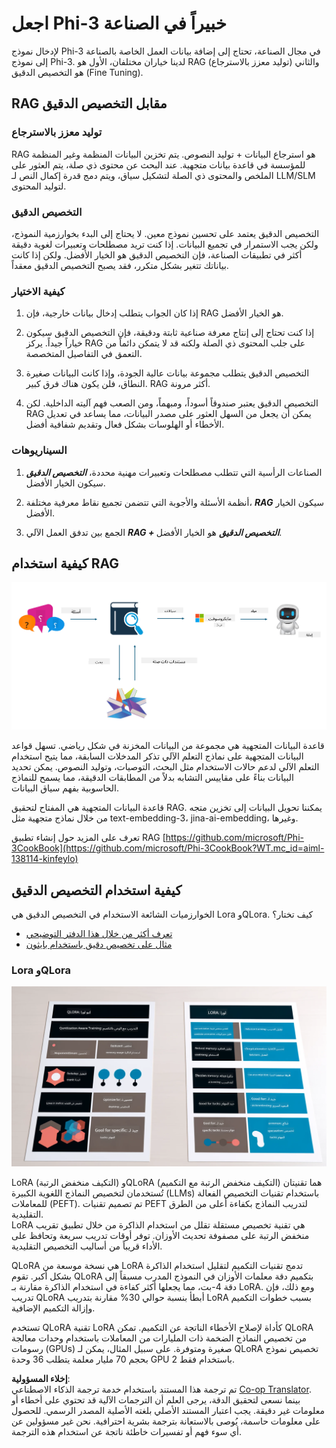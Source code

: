 <!--
CO_OP_TRANSLATOR_METADATA:
{
  "original_hash": "743d7e9cb9c4e8ea642d77bee657a7fa",
  "translation_date": "2025-03-27T16:01:55+00:00",
  "source_file": "md\\03.FineTuning\\LetPhi3gotoIndustriy.md",
  "language_code": "ar"
}
-->
# **اجعل Phi-3 خبيراً في الصناعة**

لإدخال نموذج Phi-3 في مجال الصناعة، تحتاج إلى إضافة بيانات العمل الخاصة بالصناعة إلى نموذج Phi-3. لدينا خياران مختلفان، الأول هو RAG (توليد معزز بالاسترجاع) والثاني هو التخصيص الدقيق (Fine Tuning).

## **RAG مقابل التخصيص الدقيق**

### **توليد معزز بالاسترجاع**

RAG هو استرجاع البيانات + توليد النصوص. يتم تخزين البيانات المنظمة وغير المنظمة للمؤسسة في قاعدة بيانات متجهية. عند البحث عن محتوى ذي صلة، يتم العثور على الملخص والمحتوى ذي الصلة لتشكيل سياق، ويتم دمج قدرة إكمال النص لـ LLM/SLM لتوليد المحتوى.

### **التخصيص الدقيق**

التخصيص الدقيق يعتمد على تحسين نموذج معين. لا يحتاج إلى البدء بخوارزمية النموذج، ولكن يجب الاستمرار في تجميع البيانات. إذا كنت تريد مصطلحات وتعبيرات لغوية دقيقة أكثر في تطبيقات الصناعة، فإن التخصيص الدقيق هو الخيار الأفضل. ولكن إذا كانت بياناتك تتغير بشكل متكرر، فقد يصبح التخصيص الدقيق معقداً.

### **كيفية الاختيار**

1. إذا كان الجواب يتطلب إدخال بيانات خارجية، فإن RAG هو الخيار الأفضل.

2. إذا كنت تحتاج إلى إنتاج معرفة صناعية ثابتة ودقيقة، فإن التخصيص الدقيق سيكون خياراً جيداً. يركز RAG على جلب المحتوى ذي الصلة ولكنه قد لا يتمكن دائماً من التعمق في التفاصيل المتخصصة.

3. التخصيص الدقيق يتطلب مجموعة بيانات عالية الجودة، وإذا كانت البيانات صغيرة النطاق، فلن يكون هناك فرق كبير. RAG أكثر مرونة.

4. التخصيص الدقيق يعتبر صندوقاً أسوداً، ومبهماً، ومن الصعب فهم آليته الداخلية. لكن RAG يمكن أن يجعل من السهل العثور على مصدر البيانات، مما يساعد في تعديل الأخطاء أو الهلوسات بشكل فعال وتقديم شفافية أفضل.

### **السيناريوهات**

1. الصناعات الرأسية التي تتطلب مصطلحات وتعبيرات مهنية محددة، ***التخصيص الدقيق*** سيكون الخيار الأفضل.

2. أنظمة الأسئلة والأجوبة التي تتضمن تجميع نقاط معرفية مختلفة، ***RAG*** سيكون الخيار الأفضل.

3. الجمع بين تدفق العمل الآلي ***RAG + التخصيص الدقيق*** هو الخيار الأفضل.

## **كيفية استخدام RAG**

![rag](../../../../translated_images/rag.36e7cb856f120334d577fde60c6a5d7c5eecae255dac387669303d30b4b3efa4.ar.png)

قاعدة البيانات المتجهية هي مجموعة من البيانات المخزنة في شكل رياضي. تسهل قواعد البيانات المتجهية على نماذج التعلم الآلي تذكر المدخلات السابقة، مما يتيح استخدام التعلم الآلي لدعم حالات الاستخدام مثل البحث، التوصيات، وتوليد النصوص. يمكن تحديد البيانات بناءً على مقاييس التشابه بدلاً من المطابقات الدقيقة، مما يسمح للنماذج الحاسوبية بفهم سياق البيانات.

قاعدة البيانات المتجهية هي المفتاح لتحقيق RAG. يمكننا تحويل البيانات إلى تخزين متجه من خلال نماذج متجهية مثل text-embedding-3، jina-ai-embedding، وغيرها.

تعرف على المزيد حول إنشاء تطبيق RAG [https://github.com/microsoft/Phi-3CookBook](https://github.com/microsoft/Phi-3CookBook?WT.mc_id=aiml-138114-kinfeylo)

## **كيفية استخدام التخصيص الدقيق**

الخوارزميات الشائعة الاستخدام في التخصيص الدقيق هي Lora وQLora. كيف تختار؟
- [تعرف أكثر من خلال هذا الدفتر التوضيحي](../../../../code/04.Finetuning/Phi_3_Inference_Finetuning.ipynb)
- [مثال على تخصيص دقيق باستخدام بايثون](../../../../code/04.Finetuning/FineTrainingScript.py)

### **Lora وQLora**

![lora](../../../../translated_images/qlora.6aeba71122bc0c8d56ccf0bc36b861304939fee087f43c1fc6cc5c9cb8764725.ar.png)

LoRA (التكيف منخفض الرتبة) وQLoRA (التكيف منخفض الرتبة مع التكميم) هما تقنيتان تُستخدمان لتخصيص النماذج اللغوية الكبيرة (LLMs) باستخدام تقنيات التخصيص الفعالة للمعاملات (PEFT). تم تصميم تقنيات PEFT لتدريب النماذج بكفاءة أعلى من الطرق التقليدية.  
LoRA هي تقنية تخصيص مستقلة تقلل من استخدام الذاكرة من خلال تطبيق تقريب منخفض الرتبة على مصفوفة تحديث الأوزان. توفر أوقات تدريب سريعة وتحافظ على الأداء قريباً من أساليب التخصيص التقليدية.  

QLoRA هي نسخة موسعة من LoRA تدمج تقنيات التكميم لتقليل استخدام الذاكرة بشكل أكبر. تقوم QLoRA بتكميم دقة معلمات الأوزان في النموذج المدرب مسبقاً إلى دقة 4-بت، مما يجعلها أكثر كفاءة في استخدام الذاكرة مقارنة بـ LoRA. ومع ذلك، فإن تدريب QLoRA أبطأ بنسبة حوالي 30% مقارنة بتدريب LoRA بسبب خطوات التكميم وإزالة التكميم الإضافية.  

تستخدم QLoRA تقنية LoRA كأداة لإصلاح الأخطاء الناتجة عن التكميم. تمكن QLoRA من تخصيص النماذج الضخمة ذات المليارات من المعاملات باستخدام وحدات معالجة رسومات (GPUs) صغيرة ومتوفرة. على سبيل المثال، يمكن لـ QLoRA تخصيص نموذج بحجم 70 مليار معلمة يتطلب 36 وحدة GPU باستخدام فقط 2.

**إخلاء المسؤولية**:  
تم ترجمة هذا المستند باستخدام خدمة ترجمة الذكاء الاصطناعي [Co-op Translator](https://github.com/Azure/co-op-translator). بينما نسعى لتحقيق الدقة، يرجى العلم أن الترجمات الآلية قد تحتوي على أخطاء أو معلومات غير دقيقة. يجب اعتبار المستند الأصلي بلغته الأصلية المصدر الرسمي. للحصول على معلومات حاسمة، يُوصى بالاستعانة بترجمة بشرية احترافية. نحن غير مسؤولين عن أي سوء فهم أو تفسيرات خاطئة ناتجة عن استخدام هذه الترجمة.
